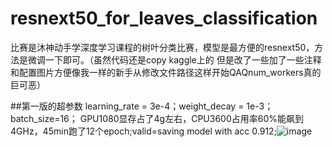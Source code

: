 # resnext50_for_leaves_classification
比赛是沐神动手学深度学习课程的树叶分类比赛，模型是最方便的resnext50，方法是微调一下即可。（虽然代码还是copy kaggle上的 但是改了一些加了一些注释和配置图片方便像我一样的新手从修改文件路径这样开始QAQnum_workers真的巨可恶）


##第一版的超参数
learning_rate = 3e-4；weight_decay = 1e-3；batch_size=16；
GPU1080显存占了4g左右，CPU3600占用率60%能飙到4GHz，45min跑了12个epoch;valid=saving model with acc 0.912;![image](https://user-images.githubusercontent.com/89777846/226321420-8232ac85-6e68-46ca-82cc-e98d2188288a.png)
